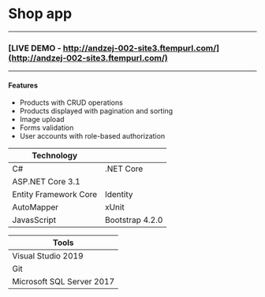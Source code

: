# Shop app 
----
### [LIVE DEMO - http://andzej-002-site3.ftempurl.com/](http://andzej-002-site3.ftempurl.com/)
----
#### Features
- Products with CRUD operations 
- Products displayed with pagination and sorting
- Image upload
- Forms validation
- User accounts with role-based authorization


|Technology||
|----------------------------------------|-|
|C#|.NET Core|
|ASP.NET Core 3.1|
Entity Framework Core|Identity|
|AutoMapper|xUnit|
|JavasScript|Bootstrap 4.2.0|



|Tools|
|--|
|Visual Studio 2019|
|Git|
|Microsoft SQL Server 2017|
